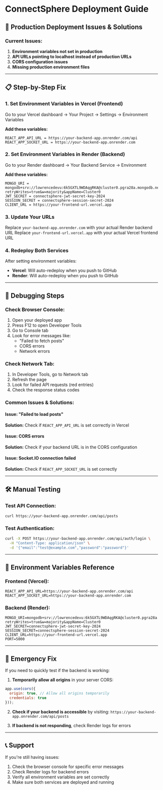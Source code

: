 # ConnectSphere Deployment Guide

## 🚀 Production Deployment Issues & Solutions

### Current Issues:
1. **Environment variables not set in production**
2. **API URLs pointing to localhost instead of production URLs**
3. **CORS configuration issues**
4. **Missing production environment files**

---

## 📋 Step-by-Step Fix

### 1. **Set Environment Variables in Vercel (Frontend)**

Go to your Vercel dashboard → Your Project → Settings → Environment Variables

**Add these variables:**
```
REACT_APP_API_URL = https://your-backend-app.onrender.com/api
REACT_APP_SOCKET_URL = https://your-backend-app.onrender.com
```

### 2. **Set Environment Variables in Render (Backend)**

Go to your Render dashboard → Your Backend Service → Environment

**Add these variables:**
```
MONGO_URI = mongodb+srv://lowrencedevu:6k5GXTL9WDAqgRKA@cluster0.pgra28a.mongodb.net/connectsphere?retryWrites=true&w=majority&appName=Cluster0
JWT_SECRET = connectsphere-jwt-secret-key-2024
SESSION_SECRET = connectsphere-session-secret-2024
CLIENT_URL = https://your-frontend-url.vercel.app
```

### 3. **Update Your URLs**

Replace `your-backend-app.onrender.com` with your actual Render backend URL
Replace `your-frontend-url.vercel.app` with your actual Vercel frontend URL

### 4. **Redeploy Both Services**

After setting environment variables:
- **Vercel**: Will auto-redeploy when you push to GitHub
- **Render**: Will auto-redeploy when you push to GitHub

---

## 🔧 Debugging Steps

### Check Browser Console:
1. Open your deployed app
2. Press F12 to open Developer Tools
3. Go to Console tab
4. Look for error messages like:
   - "Failed to fetch posts"
   - CORS errors
   - Network errors

### Check Network Tab:
1. In Developer Tools, go to Network tab
2. Refresh the page
3. Look for failed API requests (red entries)
4. Check the response status codes

### Common Issues & Solutions:

#### Issue: "Failed to load posts"
**Solution:** Check if `REACT_APP_API_URL` is set correctly in Vercel

#### Issue: CORS errors
**Solution:** Check if your backend URL is in the CORS configuration

#### Issue: Socket.IO connection failed
**Solution:** Check if `REACT_APP_SOCKET_URL` is set correctly

---

## 🛠️ Manual Testing

### Test API Connection:
```bash
curl https://your-backend-app.onrender.com/api/posts
```

### Test Authentication:
```bash
curl -X POST https://your-backend-app.onrender.com/api/auth/login \
  -H "Content-Type: application/json" \
  -d '{"email":"test@example.com","password":"password"}'
```

---

## 📝 Environment Variables Reference

### Frontend (Vercel):
```
REACT_APP_API_URL=https://your-backend-app.onrender.com/api
REACT_APP_SOCKET_URL=https://your-backend-app.onrender.com
```

### Backend (Render):
```
MONGO_URI=mongodb+srv://lowrencedevu:6k5GXTL9WDAqgRKA@cluster0.pgra28a.mongodb.net/connectsphere?retryWrites=true&w=majority&appName=Cluster0
JWT_SECRET=connectsphere-jwt-secret-key-2024
SESSION_SECRET=connectsphere-session-secret-2024
CLIENT_URL=https://your-frontend-url.vercel.app
PORT=5000
```

---

## 🚨 Emergency Fix

If you need to quickly test if the backend is working:

1. **Temporarily allow all origins** in your server CORS:
```javascript
app.use(cors({
  origin: true, // Allow all origins temporarily
  credentials: true
}));
```

2. **Check if your backend is accessible** by visiting:
   `https://your-backend-app.onrender.com/api/posts`

3. **If backend is not responding**, check Render logs for errors

---

## 📞 Support

If you're still having issues:
1. Check the browser console for specific error messages
2. Check Render logs for backend errors
3. Verify all environment variables are set correctly
4. Make sure both services are deployed and running 